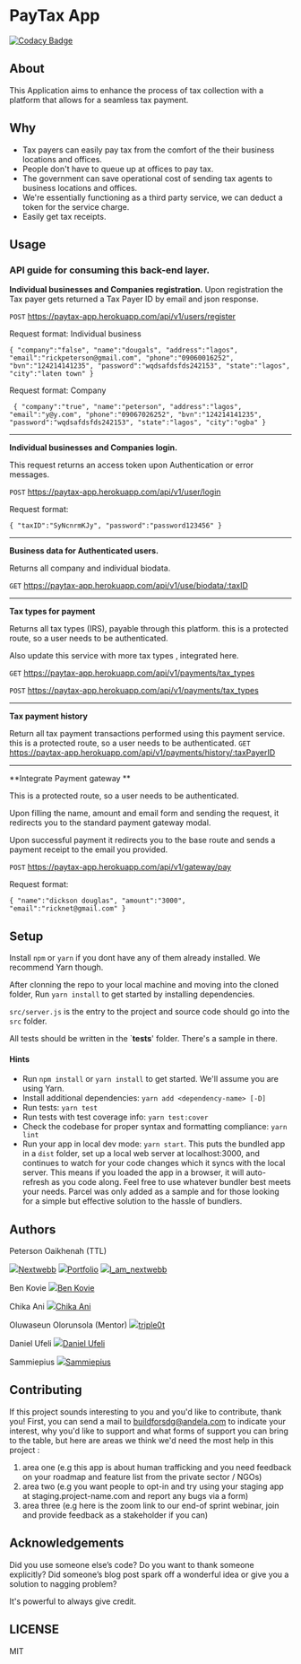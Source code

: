 #  PayTax App

[![Codacy Badge](https://api.codacy.com/project/badge/Grade/21fe87768d424c2e85b089afea2f2084)](https://app.codacy.com/gh/BuildForSDG/PayTax-app?utm_source=github.com&utm_medium=referral&utm_content=BuildForSDG/PayTax-app&utm_campaign=Badge_Grade_Settings)

## About

This Application aims to enhance the process of tax collection with a platform that allows for a seamless tax payment.



## Why

-  Tax payers can easily pay tax from the comfort of the their business locations and offices.
-  People don't have to queue up at offices to pay tax.
-  The government can save operational cost of sending tax agents to business locations and offices. 
-  We're essentially functioning as a third party service, we can deduct a token for the service charge.
-  Easily get tax receipts. 

## Usage
### API guide for consuming this back-end layer. 

**Individual businesses and Companies registration.**
Upon registration the Tax payer gets returned a Tax Payer ID by email and json response.

`POST`  https://paytax-app.herokuapp.com/api/v1/users/register

Request format: Individual business

`{
	"company":"false",
	"name":"dougals",
	"address":"lagos",
	"email":"rickpeterson@gmail.com",
	"phone":"09060016252",
	"bvn":"124214141235",
	"password":"wqdsafdsfds242153",
	"state":"lagos",
	"city":"laten town"
}` 

Request format: Company

` {
	"company":"true",
	"name":"peterson",
	"address":"lagos",
	"email":"y@y.com",
	"phone":"09067026252",
	"bvn":"124214141235",
	"password":"wqdsafdsfds242153",
	"state":"lagos",
	"city":"ogba"
}`

****

**Individual businesses and Companies login.**

This request returns an access token upon  Authentication or error messages. 

`POST`  https://paytax-app.herokuapp.com/api/v1/user/login

Request format: 

`{
	"taxID":"SyNcnrmKJy",
	"password":"password123456"
}`

****

**Business data for Authenticated users.**

Returns all company and individual biodata.

`GET`  https://paytax-app.herokuapp.com/api/v1/use/biodata/:taxID 

****

**Tax types for payment**

Returns all tax types (IRS), payable through this platform. this is a protected route, so a user needs to be authenticated.

Also update this service with more tax types , integrated here.

`GET`  https://paytax-app.herokuapp.com/api/v1/payments/tax_types

`POST` https://paytax-app.herokuapp.com/api/v1/payments/tax_types

****

**Tax payment history**

Return all tax payment transactions performed using this payment service. this is a protected route, so a user needs to be authenticated.
`GET`    https://paytax-app.herokuapp.com/api/v1/payments/history/:taxPayerID

****

**Integrate Payment gateway **

 This is a protected route, so a user needs to be authenticated.

Upon filling the name, amount and email form and sending the request, it redirects you to the standard payment gateway modal.

Upon successful payment it redirects you to the base route and sends a payment receipt to the email you provided. 

`POST`   https://paytax-app.herokuapp.com/api/v1/gateway/pay

Request format: 

`{
	"name":"dickson douglas",
	"amount":"3000",
	"email":"ricknet@gmail.com"
}`

## Setup

Install `npm` or `yarn` if you dont have any of them already installed. We recommend Yarn though.

After clonning the repo to your local machine and moving into the cloned folder, Run `yarn install` to get started by installing dependencies. 

`src/server.js` is the entry to the project and source code should go into the `src` folder.

All tests should be written in the `__tests__' folder. There's a sample in there.

#### Hints

- Run `npm install` or `yarn install` to get started. We'll assume you are using Yarn.
- Install additional dependencies: `yarn add <dependency-name> [-D]`
- Run tests: `yarn test`
- Run tests with test coverage info: `yarn test:cover`
- Check the codebase for proper syntax and formatting compliance: `yarn lint`
- Run your app in local dev mode: `yarn start`. This puts the bundled app in a `dist` folder, set up a local web server at localhost:3000, and continues to watch for your code changes which it syncs with the local server. This means if you loaded the app in a browser, it will auto-refresh as you code along. Feel free to use whatever bundler best meets your needs. Parcel was only added as a sample and for those looking for a simple but effective solution to the hassle of bundlers. 

## Authors

Peterson Oaikhenah  (TTL)

<img src="https://img.icons8.com/cute-clipart/64/000000/github.png"/>[Nextwebb](https://github.com/nextwebb "")
<img src="https://img.icons8.com/fluent/64/000000/link.png"/>[Portfolio](https://nextwebb.com.ng/nextwebb "portfolio website")
<img src="https://img.icons8.com/fluent/48/000000/twitter.png"/>[I_am_nextwebb](https://twitter.com/i_am_nextwebb "twitter profile")

Ben Kovie
<img src="https://img.icons8.com/cute-clipart/64/000000/github.png"/>[Ben Kovie](https://github.com/ben_kovie "")

Chika Ani
<img src="https://img.icons8.com/cute-clipart/64/000000/github.png"/>[Chika Ani](https://github.com/casmonas "")

Oluwaseun Olorunsola (Mentor)
<img src="https://img.icons8.com/cute-clipart/64/000000/github.png"/>[triple0t](https://github.com/triple0t "")

Daniel Ufeli
<img src="https://img.icons8.com/cute-clipart/64/000000/github.png"/>[Daniel Ufeli](https://github.com/danielufeli "")

Sammiepius
<img src="https://img.icons8.com/cute-clipart/64/000000/github.png"/>[Sammiepius](https://github.com/sammiepius "")



## Contributing

If this project sounds interesting to you and you'd like to contribute, thank you!
First, you can send a mail to buildforsdg@andela.com to indicate your interest, why you'd like to support and what forms of support you can bring to the table, but here are areas we think we'd need the most help in this project :

1.  area one (e.g this app is about human trafficking and you need feedback on your roadmap and feature list from the private sector / NGOs)
2.  area two (e.g you want people to opt-in and try using your staging app at staging.project-name.com and report any bugs via a form)
3.  area three (e.g here is the zoom link to our end-of sprint webinar, join and provide feedback as a stakeholder if you can)

## Acknowledgements

Did you use someone else’s code?
Do you want to thank someone explicitly?
Did someone’s blog post spark off a wonderful idea or give you a solution to nagging problem?

It's powerful to always give credit.

## LICENSE
MIT

